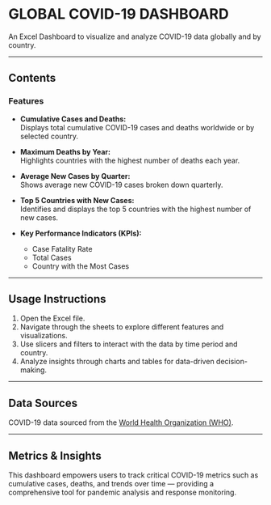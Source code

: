 # GLOBAL COVID-19 DASHBOARD

An Excel Dashboard to visualize and analyze COVID-19 data globally and by country.

---

## Contents

### Features

- **Cumulative Cases and Deaths:**  
  Displays total cumulative COVID-19 cases and deaths worldwide or by selected country.

- **Maximum Deaths by Year:**  
  Highlights countries with the highest number of deaths each year.

- **Average New Cases by Quarter:**  
  Shows average new COVID-19 cases broken down quarterly.

- **Top 5 Countries with New Cases:**  
  Identifies and displays the top 5 countries with the highest number of new cases.

- **Key Performance Indicators (KPIs):**  
  - Case Fatality Rate  
  - Total Cases  
  - Country with the Most Cases

---

## Usage Instructions

1. Open the Excel file.  
2. Navigate through the sheets to explore different features and visualizations.  
3. Use slicers and filters to interact with the data by time period and country.  
4. Analyze insights through charts and tables for data-driven decision-making.

---


## Data Sources

COVID-19 data sourced from the [World Health Organization (WHO)](https://data.who.int/dashboards/covid19/data?n=c).

---

## Metrics & Insights

This dashboard empowers users to track critical COVID-19 metrics such as cumulative cases, deaths, and trends over time — providing a comprehensive tool for pandemic analysis and response monitoring.
